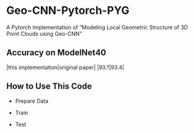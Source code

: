 # Geo-CNN-Pytorch-PYG
A Pytorch Implementation of “Modeling Local Geometric Structure of 3D Point Clouds using Geo-CNN”

## Accuracy on ModelNet40
|this implementation|original paper|
|93.?|93.4|

## How to Use This Code
- Prepare Data

- Train

- Test
